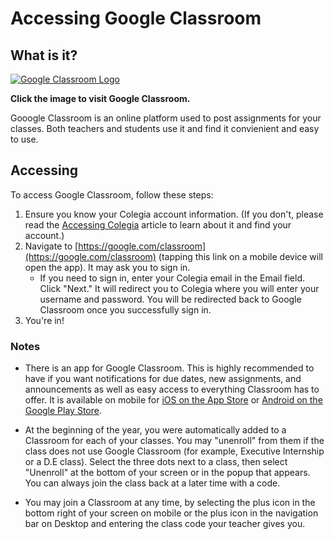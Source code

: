 # Accessing Google Classroom


## What is it?
[![Google Classroom Logo](https://1000logos.net/wp-content/uploads/2021/08/Google-Classroom-Logo.jpg)](https://google.com/classroom)

**Click the image to visit Google Classroom.**

Gooogle Classroom is an online platform used to post assignments for your classes. Both teachers and students use it and find it convienient and easy to use.

## Accessing
To access Google Classroom, follow these steps:
1. Ensure you know your Colegia account information. (If you don't, please read the [Accessing Colegia](/article/access_colegia) article to learn about it and find your account.)
2. Navigate to [https://google.com/classroom](https://google.com/classroom) (tapping this link on a mobile device will open the app). It may ask you to sign in.
    * If you need to sign in, enter your Colegia email in the Email field. Click "Next." It will redirect you to Colegia where you will enter your username and password. You will be redirected back to Google Classroom once you successfully sign in.
3. You're in! 


### Notes
* There is an app for Google Classroom. This is highly recommended to have if you want notifications for due dates, new assignments, and announcements as well as easy access to everything Classroom has to offer. It is available on mobile for [iOS on the App Store](https://apps.apple.com/us/app/google-classroom/id924620788) or [Android on the Google Play Store](https://play.google.com/store/apps/details?id=com.google.android.apps.classroom&hl=en_US&gl=US).

* At the beginning of the year, you were automatically added to a Classroom for each of your classes. You may "unenroll" from them if the class does not use Google Classroom (for example, Executive Internship or a D.E class). Select the three dots next to a class, then select "Unenroll" at the bottom of your screen or in the popup that appears. You can always join the class back at a later time with a code.

* You may join a Classroom at any time, by selecting the plus icon in the bottom right of your screen on mobile or the plus icon in the navigation bar on Desktop and entering the class code your teacher gives you.